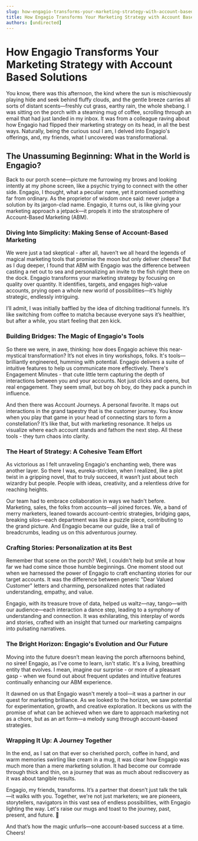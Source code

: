 ```yaml
---
slug: how-engagio-transforms-your-marketing-strategy-with-account-based-solutions
title: How Engagio Transforms Your Marketing Strategy with Account Based Solutions
authors: [undirected]
---
```



# How Engagio Transforms Your Marketing Strategy with Account Based Solutions

You know, there was this afternoon, the kind where the sun is mischievously playing hide and seek behind fluffy clouds, and the gentle breeze carries all sorts of distant scents—freshly cut grass, earthy rain, the whole shebang. I was sitting on the porch with a steaming mug of coffee, scrolling through an email that had just landed in my inbox. It was from a colleague raving about how Engagio had flipped their marketing strategy on its head, in all the best ways. Naturally, being the curious soul I am, I delved into Engagio's offerings, and, my friends, what I uncovered was transformational.

## The Unassuming Beginning: What in the World is Engagio?

Back to our porch scene—picture me furrowing my brows and looking intently at my phone screen, like a psychic trying to connect with the other side. Engagio, I thought, what a peculiar name, yet it promised something far from ordinary. As the proprietor of wisdom once said: never judge a solution by its jargon-clad name. Engagio, it turns out, is like giving your marketing approach a jetpack—it propels it into the stratosphere of Account-Based Marketing (ABM). 

### Diving Into Simplicity: Making Sense of Account-Based Marketing

We were just a tad skeptical - after all, haven’t we all heard the legends of magical marketing tools that promise the moon but only deliver cheese? But as I dug deeper, I found that ABM with Engagio was the difference between casting a net out to sea and personalizing an invite to the fish right there on the dock. Engagio transforms your marketing strategy by focusing on quality over quantity. It identifies, targets, and engages high-value accounts, prying open a whole new world of possibilities—it’s highly strategic, endlessly intriguing.

I’ll admit, I was initially baffled by the idea of ditching traditional funnels. It’s like switching from coffee to matcha because everyone says it’s healthier, but after a while, you start feeling that zen kick. 

### Building Bridges: The Magic of Engagio's Tools

So there we were, in awe, thinking: how does Engagio achieve this near-mystical transformation? It’s not elves in tiny workshops, folks. It's tools—brilliantly engineered, humming with potential. Engagio delivers a suite of intuitive features to help us communicate more effectively. There's Engagement Minutes - that cute little term capturing the depth of interactions between you and your accounts. Not just clicks and opens, but real engagement. They seem small, but boy oh boy, do they pack a punch in influence.

And then there was Account Journeys. A personal favorite. It maps out interactions in the grand tapestry that is the customer journey. You know when you play that game in your head of connecting stars to form a constellation? It’s like that, but with marketing resonance. It helps us visualize where each account stands and fathom the next step. All these tools - they turn chaos into clarity.

### The Heart of Strategy: A Cohesive Team Effort

As victorious as I felt unraveling Engagio's enchanting web, there was another layer. So there I was, eureka-stricken, when I realized, like a plot twist in a gripping novel, that to truly succeed, it wasn’t just about tech wizardry but people. People with ideas, creativity, and a relentless drive for reaching heights.

Our team had to embrace collaboration in ways we hadn't before. Marketing, sales, the folks from accounts—all joined forces. We, a band of merry marketers, leaned towards account-centric strategies, bridging gaps, breaking silos—each department was like a puzzle piece, contributing to the grand picture. And Engagio became our guide, like a trail of breadcrumbs, leading us on this adventurous journey.

### Crafting Stories: Personalization at its Best

Remember that scene on the porch? Well, I couldn't help but smile at how far we had come since those humble beginnings. One moment stood out when we harnessed the power of Engagio to craft enchanting stories for our target accounts. It was the difference between generic "Dear Valued Customer" letters and charming, personalized notes that radiated understanding, empathy, and value.

Engagio, with its treasure trove of data, helped us waltz—nay, tango—with our audience—each interaction a dance step, leading to a symphony of understanding and connection. It was exhilarating, this interplay of words and stories, crafted with an insight that turned our marketing campaigns into pulsating narratives. 

### The Bright Horizon: Engagio's Evolution and Our Future

Moving into the future doesn’t mean leaving the porch afternoons behind, no siree! Engagio, as I've come to learn, isn't static. It's a living, breathing entity that evolves. I mean, imagine our surprise - or more of a pleasant gasp - when we found out about frequent updates and intuitive features continually enhancing our ABM experience.

It dawned on us that Engagio wasn't merely a tool—it was a partner in our quest for marketing brilliance. As we looked to the horizon, we saw potential for experimentation, growth, and creative exploration. It beckons us with the promise of what can be achieved when we dare to approach marketing not as a chore, but as an art form—a melody sung through account-based strategies.

### Wrapping It Up: A Journey Together

In the end, as I sat on that ever so cherished porch, coffee in hand, and warm memories swirling like cream in a mug, it was clear how Engagio was much more than a mere marketing solution. It had become our comrade through thick and thin, on a journey that was as much about rediscovery as it was about tangible results.

Engagio, my friends, transforms. It’s a partner that doesn’t just talk the talk—it walks with you. Together, we're not just marketers; we are pioneers, storytellers, navigators in this vast sea of endless possibilities, with Engagio lighting the way. Let's raise our mugs and toast to the journey, past, present, and future. 🥂

And that’s how the magic unfurls—one account-based success at a time. Cheers!